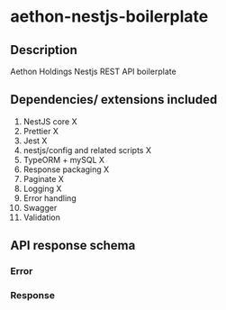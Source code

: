 # aethon-nestjs-boilerplate

## Description

Aethon Holdings Nestjs REST API boilerplate

## Dependencies/ extensions included

1. NestJS core X
2. Prettier X
3. Jest X
4. nestjs/config and related scripts X
5. TypeORM + mySQL X
6. Response packaging X
7. Paginate X
8. Logging X
9. Error handling
10. Swagger
11. Validation

## API response schema

### Error

### Response



